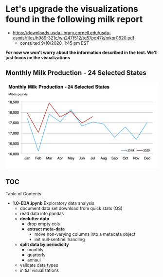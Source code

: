 # Let's upgrade the visualizations found in the following milk report
- https://downloads.usda.library.cornell.edu/usda-esmis/files/h989r321c/wh247f512/tq57pd47k/mkpr0820.pdf
    - consulted 9/10/2020, 1:45 pm EST

**For now we won't worry about the information described in the text. We'll just focus on the visualizations**

## Monthly Milk Production - 24 Selected States
![Monthly Milk Production 24 Selected States](pictures/monthly-milk-prod-24-states.png)

## TOC
Table of Contents
- **1.0-EDA.ipynb** Exploratory data analysis
    - document data set download from quick stats (QS)
    - read data into pandas
    - **declutter data**
        - drop empty cols
        - **extract meta-data**
            - move non-varying columns into a metadata object
            - init null-sentinel handling
    - **split data by periodicity**
        - monthly
        - quarterly
        - annaul
    - validate data types
    - initial visualizations
